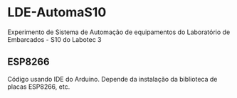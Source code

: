 # LDE-AutomaS10
Experimento de Sistema de Automação de equipamentos do Laboratório de Embarcados - S10 do Labotec 3

## ESP8266
Código usando IDE do Arduino. 
Depende da instalação da biblioteca de placas ESP8266, etc.
